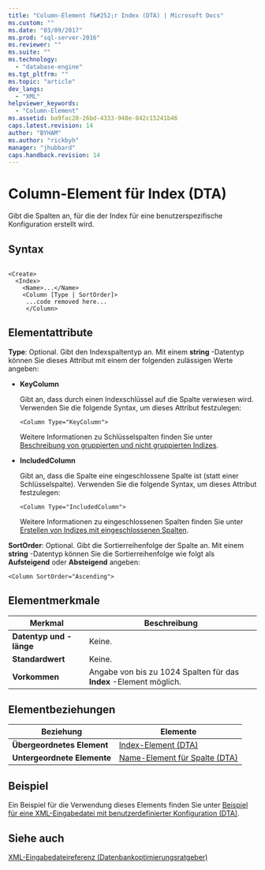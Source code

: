 ```yaml
---
title: "Column-Element f&#252;r Index (DTA) | Microsoft Docs"
ms.custom: ""
ms.date: "03/09/2017"
ms.prod: "sql-server-2016"
ms.reviewer: ""
ms.suite: ""
ms.technology: 
  - "database-engine"
ms.tgt_pltfrm: ""
ms.topic: "article"
dev_langs: 
  - "XML"
helpviewer_keywords: 
  - "Column-Element"
ms.assetid: ba9fac20-26bd-4333-940e-842c15241b46
caps.latest.revision: 14
author: "BYHAM"
ms.author: "rickbyh"
manager: "jhubbard"
caps.handback.revision: 14
---
```

# Column-Element f&#252;r Index (DTA)
  Gibt die Spalten an, für die der Index für eine benutzerspezifische Konfiguration erstellt wird.  
  
## Syntax  
  
```  
  
<Create>  
  <Index>  
    <Name>...</Name>  
    <Column [Type | SortOrder]>  
     ...code removed here...  
     </Column>  
```  
  
## Elementattribute  
  
 **Type**: Optional. Gibt den Indexspaltentyp an. Mit einem **string** -Datentyp können Sie dieses Attribut mit einem der folgenden zulässigen Werte angeben:  
  
-   **KeyColumn**  
  
     Gibt an, dass durch einen Indexschlüssel auf die Spalte verwiesen wird. Verwenden Sie die folgende Syntax, um dieses Attribut festzulegen:  
  
    ```  
    <Column Type="KeyColumn">  
    ```  
  
     Weitere Informationen zu Schlüsselspalten finden Sie unter [Beschreibung von gruppierten und nicht gruppierten Indizes](../../relational-databases/indexes/clustered-and-nonclustered-indexes-described.md).  
  
-   **IncludedColumn**  
  
     Gibt an, dass die Spalte eine eingeschlossene Spalte ist (statt einer Schlüsselspalte). Verwenden Sie die folgende Syntax, um dieses Attribut festzulegen:  
  
    ```  
    <Column Type="IncludedColumn">  
    ```  
  
     Weitere Informationen zu eingeschlossenen Spalten finden Sie unter [Erstellen von Indizes mit eingeschlossenen Spalten](../../relational-databases/indexes/create-indexes-with-included-columns.md).  
  
 **SortOrder**: Optional. Gibt die Sortierreihenfolge der Spalte an. Mit einem **string** -Datentyp können Sie die Sortierreihenfolge wie folgt als **Aufsteigend** oder **Absteigend** angeben:  
  
```  
<Column SortOrder="Ascending">  
```  
  
## Elementmerkmale  
  
|Merkmal|Beschreibung|  
|--------------------|-----------------|  
|**Datentyp und -länge**|Keine.|  
|**Standardwert**|Keine.|  
|**Vorkommen**|Angabe von bis zu 1024 Spalten für das **Index** -Element möglich.|  
  
## Elementbeziehungen  
  
|Beziehung|Elemente|  
|------------------|--------------|  
|**Übergeordnetes Element**|[Index-Element &#40;DTA&#41;](../../tools/dta/index-element-dta.md)|  
|**Untergeordnete Elemente**|[Name-Element für Spalte &#40;DTA&#41;](../../tools/dta/name-element-for-column-dta.md)|  
  
## Beispiel  
 Ein Beispiel für die Verwendung dieses Elements finden Sie unter [Beispiel für eine XML-Eingabedatei mit benutzerdefinierter Konfiguration &#40;DTA&#41;](../../tools/dta/xml-input-file-sample-with-user-specified-configuration-dta.md).  
  
## Siehe auch  
 [XML-Eingabedateireferenz &#40;Datenbankoptimierungsratgeber&#41;](../../tools/dta/xml-input-file-reference-database-engine-tuning-advisor.md)  
  
  